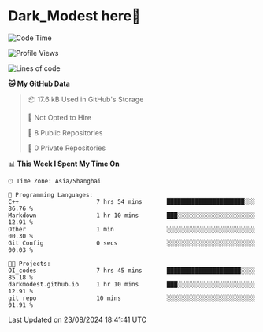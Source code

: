 # Dark_Modest here👋
<!--
<img align="left" src="https://github-readme-stats.vercel.app/api/top-langs/?username=DarkModest" height=255>
<img align="left" src="https://github-readme-stats.vercel.app/api?username=DarkModest&include_all_commits=true&count_private-true&custom_title=Dark_Modest'%20GitHub%20Stats&line_height=30&show_icons=true&hide_border=false&bg_color=ffffff&title_color=000000&icon_color=000000&text_color=463467"><br>
-->
<!--START_SECTION:waka-->
![Code Time](http://img.shields.io/badge/Code%20Time-142%20hrs%208%20mins-blue)

![Profile Views](http://img.shields.io/badge/Profile%20Views-0-blue)

![Lines of code](https://img.shields.io/badge/From%20Hello%20World%20I%27ve%20Written-131.0%20thousand%20lines%20of%20code-blue)

**🐱 My GitHub Data** 

> 📦 17.6 kB Used in GitHub's Storage 
 > 
> 🚫 Not Opted to Hire
 > 
> 📜 8 Public Repositories 
 > 
> 🔑 0 Private Repositories 
 > 
📊 **This Week I Spent My Time On** 

```text
🕑︎ Time Zone: Asia/Shanghai

💬 Programming Languages: 
C++                      7 hrs 54 mins       ██████████████████████░░░   86.76 % 
Markdown                 1 hr 10 mins        ███░░░░░░░░░░░░░░░░░░░░░░   12.91 % 
Other                    1 min               ░░░░░░░░░░░░░░░░░░░░░░░░░   00.30 % 
Git Config               0 secs              ░░░░░░░░░░░░░░░░░░░░░░░░░   00.03 % 

🐱‍💻 Projects: 
OI_codes                 7 hrs 45 mins       █████████████████████░░░░   85.18 % 
darkmodest.github.io     1 hr 10 mins        ███░░░░░░░░░░░░░░░░░░░░░░   12.91 % 
git repo                 10 mins             ░░░░░░░░░░░░░░░░░░░░░░░░░   01.91 % 
```


 Last Updated on 23/08/2024 18:41:41 UTC
<!--END_SECTION:waka-->
